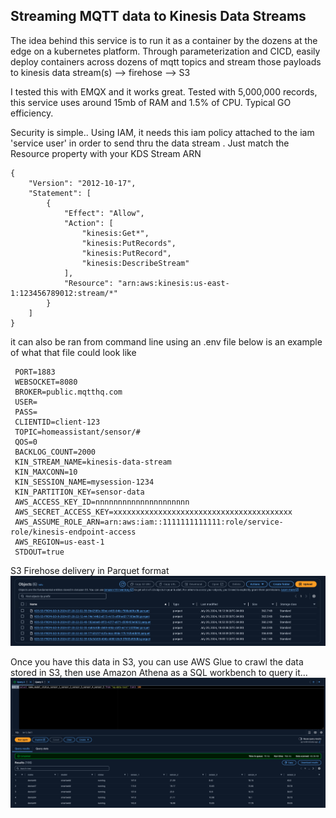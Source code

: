 ## Streaming MQTT data to Kinesis Data Streams

The idea behind this service is to run it as a container by the dozens at the edge on a kubernetes platform. Through parameterization and CICD, easily deploy containers across dozens of mqtt topics and stream those payloads to kinesis data stream(s) --> firehose --> S3 

I tested this with EMQX and it works great. Tested with 5,000,000 records, this service uses around 15mb of RAM and 1.5% of CPU. Typical GO efficiency.

Security is simple..
Using IAM, it needs this iam policy attached to the iam 'service user' in order
to send thru the data stream . Just match the Resource property with your KDS Stream ARN

```
{
    "Version": "2012-10-17",
    "Statement": [
        {
            "Effect": "Allow",
            "Action": [
                "kinesis:Get*",
                "kinesis:PutRecords",
                "kinesis:PutRecord",
                "kinesis:DescribeStream"
            ],
            "Resource": "arn:aws:kinesis:us-east-1:123456789012:stream/*"
        }
    ]
}
```

it can also be ran from command line using an .env file
below is an example of what that file could look like

```console
 PORT=1883
 WEBSOCKET=8080
 BROKER=public.mqtthq.com
 USER=
 PASS=
 CLIENTID=client-123
 TOPIC=homeassistant/sensor/#
 QOS=0
 BACKLOG_COUNT=2000
 KIN_STREAM_NAME=kinesis-data-stream
 KIN_MAXCONN=10
 KIN_SESSION_NAME=mysession-1234
 KIN_PARTITION_KEY=sensor-data
 AWS_ACCESS_KEY_ID=nnnnnnnnnnnnnnnnnnnnn
 AWS_SECRET_ACCESS_KEY=xxxxxxxxxxxxxxxxxxxxxxxxxxxxxxxxxxxxxxxx
 AWS_ASSUME_ROLE_ARN=arn:aws:iam::1111111111111:role/service-role/kinesis-endpoint-access
 AWS_REGION=us-east-1
 STDOUT=true
```


S3 Firehose delivery in Parquet format
![S3 Files ](img/s3.png)

Once you have this data in S3, you can use AWS Glue to crawl the data stored in S3, then use Amazon Athena as a SQL workbench to query it...
![Athena](img/athena-2.png)
